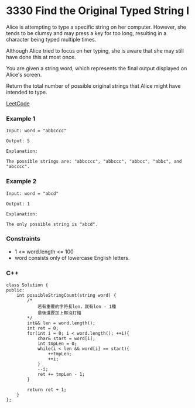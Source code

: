 # 3330 Find the Original Typed String I

Alice is attempting to type a specific string on her computer. However, she tends to be clumsy and may press a key for too long, resulting in a character being typed multiple times.

Although Alice tried to focus on her typing, she is aware that she may still have done this at most once.

You are given a string word, which represents the final output displayed on Alice's screen.

Return the total number of possible original strings that Alice might have intended to type.
 
[LeetCode](https://leetcode.cn/problems/construct-the-minimum-bitwise-array-i/)

### Example 1

```
Input: word = "abbcccc"

Output: 5

Explanation:

The possible strings are: "abbcccc", "abbccc", "abbcc", "abbc", and "abcccc".
```

### Example 2

```
Input: word = "abcd"

Output: 1

Explanation:

The only possible string is "abcd".
```

### Constraints

* 1 <= word.length <= 100
* word consists only of lowercase English letters.

### C++ 

```
class Solution {
public:
    int possibleStringCount(string word) {
        /*
            若有重覆的字符長len，就有len - 1種
            最後還要加上都沒打錯
        */
        int&& len = word.length();
        int ret = 0;
        for(int i = 0; i < word.length(); ++i){
            char& start = word[i];
            int tmpLen = 0;
            while(i < len && word[i] == start){
                ++tmpLen;
                ++i;
            }
            --i;
            ret += tmpLen - 1;            
        }
        
        return ret + 1;
    }
};
```